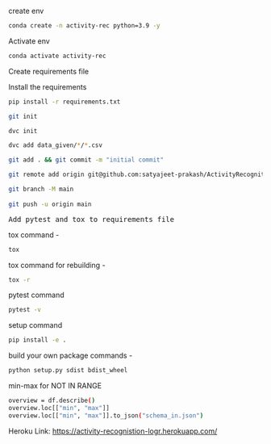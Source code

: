 create env

```bash
conda create -n activity-rec python=3.9 -y
```

Activate env
```bash
conda activate activity-rec
```

Create requirements file

Install the requirements
```bash
pip install -r requirements.txt
```

```bash
git init

dvc init

dvc add data_given/*/*.csv

git add . && git commit -m "initial commit"

git remote add origin git@github.com:satyajeet-prakash/ActivityRecognition-LogisticRegression.git

git branch -M main
 
git push -u origin main

```

<pre>Add pytest and tox to requirements file</pre>

tox command - 
```bash
tox
```

tox command for rebuilding -
```bash
tox -r
```

pytest command
```bash
pytest -v
```

setup command
```bash
pip install -e .
```

build your own package commands -
```bash
python setup.py sdist bdist_wheel
```

min-max for NOT IN RANGE
```bash
overview = df.describe()
overview.loc[["min", "max"]]
overview.loc[["min", "max"]].to_json("schema_in.json")
```

Heroku Link: https://activity-recognistion-logr.herokuapp.com/
